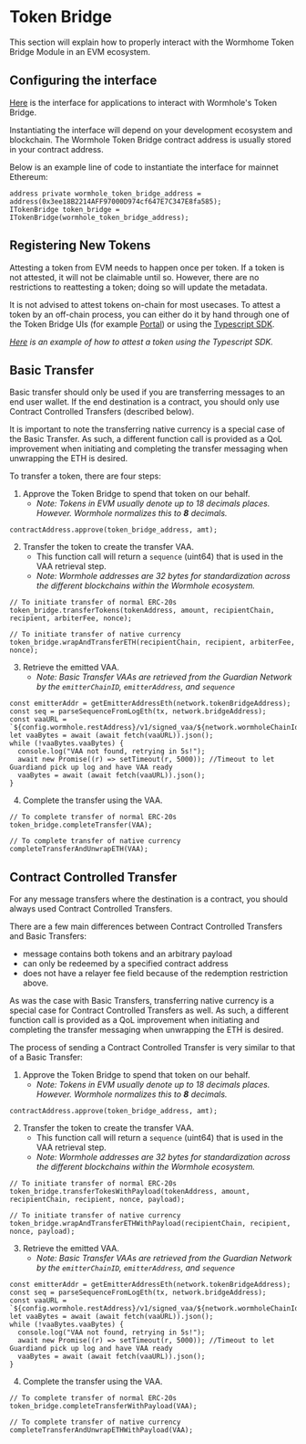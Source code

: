 # Token Bridge

This section will explain how to properly interact with the Wormhome Token Bridge Module in an EVM ecosystem.

## Configuring the interface

[Here](https://github.com/wormhole-foundation/wormhole/tree/wonge97/evm-interface/ethereum/contracts/bridge/interfaces) is the interface for applications to interact with Wormhole's Token Bridge.

Instantiating the interface will depend on your development ecosystem and blockchain. The Wormhole Token Bridge contract address is usually stored in your contract address.

Below is an example line of code to instantiate the interface for mainnet Ethereum:

```
address private wormhole_token_bridge_address = address(0x3ee18B2214AFF97000D974cf647E7C347E8fa585);
ITokenBridge token_bridge = ITokenBridge(wormhole_token_bridge_address);
```

## Registering New Tokens

Attesting a token from EVM needs to happen once per token. If a token is not attested, it will not be claimable until so. However, there are no restrictions to reattesting a token; doing so will update the metadata.

It is not advised to attest tokens on-chain for most usecases. To attest a token by an off-chain process, you can either do it by hand through one of the Token Bridge UIs (for example [Portal](https://www.portalbridge.com/#/register)) or using the [Typescript SDK](https://www.npmjs.com/package/@certusone/wormhole-sdk).

_[Here](../../development/portal/evm/attestingToken.md) is an example of how to attest a token using the Typescript SDK._

## Basic Transfer

Basic transfer should only be used if you are transferring messages to an end user wallet. If the end destination is a contract, you should only use Contract Controlled Transfers (described below).

It is important to note the transferring native currency is a special case of the Basic Transfer. As such, a different function call is provided as a QoL improvement when initiating and completing the transfer messaging when unwrapping the ETH is desired.

To transfer a token, there are four steps:

1. Approve the Token Bridge to spend that token on our behalf.
   - _Note: Tokens in EVM usually denote up to 18 decimals places. However. Wormhole normalizes this to **8** decimals._

```
contractAddress.approve(token_bridge_address, amt);
```

2. Transfer the token to create the transfer VAA.
   - This function call will return a `sequence` (uint64) that is used in the VAA retrieval step.
   - _Note: Wormhole addresses are 32 bytes for standardization across the different blockchains within the Wormhole ecosystem._

```
// To initiate transfer of normal ERC-20s
token_bridge.transferTokens(tokenAddress, amount, recipientChain, recipient, arbiterFee, nonce);

// To initiate transfer of native currency
token_bridge.wrapAndTransferETH(recipientChain, recipient, arbiterFee, nonce);
```

3. Retrieve the emitted VAA.
   - _Note: Basic Transfer VAAs are retrieved from the Guardian Network by the `emitterChainID`, `emitterAddress`, and `sequence`_

```
const emitterAddr = getEmitterAddressEth(network.tokenBridgeAddress);
const seq = parseSequenceFromLogEth(tx, network.bridgeAddress);
const vaaURL = `${config.wormhole.restAddress}/v1/signed_vaa/${network.wormholeChainId}/${emitterAddr}/${seq}`;
let vaaBytes = await (await fetch(vaaURL)).json();
while (!vaaBytes.vaaBytes) {
  console.log("VAA not found, retrying in 5s!");
  await new Promise((r) => setTimeout(r, 5000)); //Timeout to let Guardiand pick up log and have VAA ready
  vaaBytes = await (await fetch(vaaURL)).json();
}
```

4. Complete the transfer using the VAA.

```
// To complete transfer of normal ERC-20s
token_bridge.completeTransfer(VAA);

// To complete transfer of native currency
completeTransferAndUnwrapETH(VAA);
```

## Contract Controlled Transfer

For any message transfers where the destination is a contract, you should always used Contract Controlled Transfers.

There are a few main differences between Contract Controlled Transfers and Basic Transfers:

- message contains both tokens and an arbitrary payload
- can only be redeemed by a specified contract address
- does not have a relayer fee field because of the redemption restriction above.

As was the case with Basic Transfers, transferring native currency is a special case for Contract Controlled Transfers as well. As such, a different function call is provided as a QoL improvement when initiating and completing the transfer messaging when unwrapping the ETH is desired.

The process of sending a Contract Controlled Transfer is very similar to that of a Basic Transfer:

1. Approve the Token Bridge to spend that token on our behalf.
   - _Note: Tokens in EVM usually denote up to 18 decimals places. However. Wormhole normalizes this to **8** decimals._

```
contractAddress.approve(token_bridge_address, amt);
```

2. Transfer the token to create the transfer VAA.
   - This function call will return a `sequence` (uint64) that is used in the VAA retrieval step.
   - _Note: Wormhole addresses are 32 bytes for standardization across the different blockchains within the Wormhole ecosystem._

```
// To initiate transfer of normal ERC-20s
token_bridge.transferTokesWithPayload(tokenAddress, amount, recipientChain, recipient, nonce, payload);

// To initiate transfer of native currency
token_bridge.wrapAndTransferETHWithPayload(recipientChain, recipient, nonce, payload);
```

3. Retrieve the emitted VAA.
   - _Note: Basic Transfer VAAs are retrieved from the Guardian Network by the `emitterChainID`, `emitterAddress`, and `sequence`_

```
const emitterAddr = getEmitterAddressEth(network.tokenBridgeAddress);
const seq = parseSequenceFromLogEth(tx, network.bridgeAddress);
const vaaURL = `${config.wormhole.restAddress}/v1/signed_vaa/${network.wormholeChainId}/${emitterAddr}/${seq}`;
let vaaBytes = await (await fetch(vaaURL)).json();
while (!vaaBytes.vaaBytes) {
  console.log("VAA not found, retrying in 5s!");
  await new Promise((r) => setTimeout(r, 5000)); //Timeout to let Guardiand pick up log and have VAA ready
  vaaBytes = await (await fetch(vaaURL)).json();
}
```

4. Complete the transfer using the VAA.

```
// To complete transfer of normal ERC-20s
token_bridge.completeTransferWithPayload(VAA);

// To complete transfer of native currency
completeTransferAndUnwrapETHWithPayload(VAA);
```

